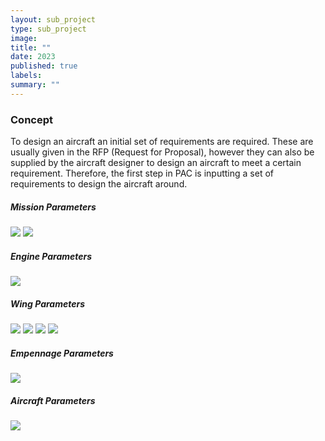 ```yaml
---
layout: sub_project
type: sub_project
image:
title: ""
date: 2023
published: true
labels:
summary: ""
---
```

<h3>Concept</h3>

To design an aircraft an initial set of requirements are required. These are usually given in the RFP (Request for Proposal), however they can also be supplied by the aircraft designer to design an aircraft to meet a certain requirement. Therefore, the first step in PAC is inputting a set of requirements to design the aircraft around.

<h5>Mission Parameters</h5>
<img class="img-fluid" src="../img/pac_project/mission.png">

<img class="img-fluid" src="../img/pac_project/constraint_analysis.png">

<h5>Engine Parameters</h5>
<img class="img-fluid" src="../img/pac_project/engine.png">

<h5>Wing Parameters</h5>
<img class="img-fluid" src="../img/pac_project/airfoil_root.png">

<img class="img-fluid" src="../img/pac_project/airfoil_tip.png">

<img class="img-fluid" src="../img/pac_project/wing_initial.png">

<img class="img-fluid" src="../img/pac_project/wing_final.png">

<h5>Empennage Parameters</h5>
<img class="img-fluid" src="../img/pac_project/empennage.png">

<h5>Aircraft Parameters</h5>
<img class="img-fluid" src="../img/pac_project/aircraft.png">